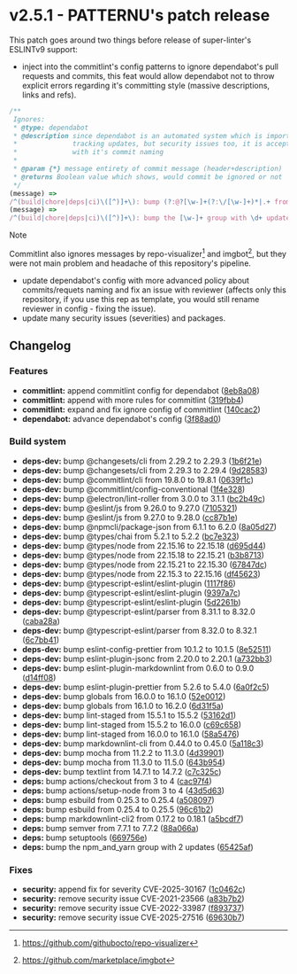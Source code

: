 <!-- markdownlint-disable -->
<!-- textlint-disable -->
# v2.5.1 - PATTERNU's patch release

This patch goes around two things before release of super-linter's ESLINTv9 support:

- inject into the commitlint's config patterns to ignore dependabot's pull requests
  and commits, this feat would allow dependabot not to throw explicit errors regarding
  it's committing style (massive descriptions, links and refs).

```javascript
/**
 Ignores:
 * @type: dependabot
 * @description since dependabot is an automated system which is important in terms not only
 *              tracking updates, but security issues too, it is acceptable to ignore issues
 *              with it's commit naming
 *
 * @param {*} message entirety of commit message (header+description)
 * @returns Boolean value which shows, would commit be ignored or not
 */
(message) =>
/^(build|chore|deps|ci)\([^)]+\): bump (?:@?[\w-]+(?:\/[\w-]+)*|.+ from [\w.-]+ to [\w.-]+)$/gm.test(message),
(message) =>
/^(build|chore|deps|ci)\([^)]+\): bump the [\w-]+ group with \d+ updates?$/gim.test(message),
```

> [!Note]
> Commitlint also ignores messages by repo-visualizer[^1] and imgbot[^2], but they
> were not main problem and headache of this repository's pipeline.

- update dependabot's config with more advanced policy about commits/requets naming
  and fix an issue with reviewer (affects only this repository, if you use this rep
  as template, you would still rename reviewer in config - fixing the issue).
- update many security issues (severities) and packages.

[^1]: <https://github.com/githubocto/repo-visualizer>
[^2]: <https://github.com/marketplace/imgbot>

## Changelog


### Features

* **commitlint:** append commitlint config for dependabot ([8eb8a08](https://github.com/mokkapps/changelog-generator-demo/commits/8eb8a08628b4160a544daef1fcac085411d0235a))
* **commitlint:** append with more rules for commitlint ([319fbb4](https://github.com/mokkapps/changelog-generator-demo/commits/319fbb4667d804d44c3f509f126fa687bcc06bb6))
* **commitlint:** expand and fix ignore config of commitlint ([140cac2](https://github.com/mokkapps/changelog-generator-demo/commits/140cac275eb807c708e189979e607551f0f51e53))
* **dependabot:** advance dependabot's config ([3f88ad0](https://github.com/mokkapps/changelog-generator-demo/commits/3f88ad0fda2f56201f9d97e7e351441ab4754c90))


### Build system

* **deps-dev:** bump @changesets/cli from 2.29.2 to 2.29.3 ([1b6f21e](https://github.com/mokkapps/changelog-generator-demo/commits/1b6f21ef1344d8f4ca4d9bc091f6a079520f9e7a))
* **deps-dev:** bump @changesets/cli from 2.29.3 to 2.29.4 ([9d28583](https://github.com/mokkapps/changelog-generator-demo/commits/9d285833162d37f5ce8786a9fef32d97322a2491))
* **deps-dev:** bump @commitlint/cli from 19.8.0 to 19.8.1 ([0639f1c](https://github.com/mokkapps/changelog-generator-demo/commits/0639f1cb393e7f1a72feae5f8f51f5c41e1f9ccf))
* **deps-dev:** bump @commitlint/config-conventional ([1f4e328](https://github.com/mokkapps/changelog-generator-demo/commits/1f4e32864a5fec4e0543fedc89ca3a7667557f44))
* **deps-dev:** bump @electron/lint-roller from 3.0.0 to 3.1.1 ([bc2b49c](https://github.com/mokkapps/changelog-generator-demo/commits/bc2b49c11bd32e85d5f8275101fa2f0fa9a71a04))
* **deps-dev:** bump @eslint/js from 9.26.0 to 9.27.0 ([7105321](https://github.com/mokkapps/changelog-generator-demo/commits/7105321244b9bd6cdf3fbe263004186d68087ad2))
* **deps-dev:** bump @eslint/js from 9.27.0 to 9.28.0 ([cc87b1e](https://github.com/mokkapps/changelog-generator-demo/commits/cc87b1ef93cf2630690de2f35b58d487e49e43f3))
* **deps-dev:** bump @npmcli/package-json from 6.1.1 to 6.2.0 ([8a05d27](https://github.com/mokkapps/changelog-generator-demo/commits/8a05d2752b22b3660b36b1fb91a4107a3be8dfa5))
* **deps-dev:** bump @types/chai from 5.2.1 to 5.2.2 ([bc7e323](https://github.com/mokkapps/changelog-generator-demo/commits/bc7e32301353f1304334b0e4c485bd12566aa68d))
* **deps-dev:** bump @types/node from 22.15.16 to 22.15.18 ([d695d44](https://github.com/mokkapps/changelog-generator-demo/commits/d695d4481cec6514bf1a8b6214291c67479ee0fe))
* **deps-dev:** bump @types/node from 22.15.18 to 22.15.21 ([b3b8713](https://github.com/mokkapps/changelog-generator-demo/commits/b3b87135a64a0297ef3fd734b15407d66ecd87a1))
* **deps-dev:** bump @types/node from 22.15.21 to 22.15.30 ([67847dc](https://github.com/mokkapps/changelog-generator-demo/commits/67847dc9c83a91d8b045bd2988565a4aef95cb79))
* **deps-dev:** bump @types/node from 22.15.3 to 22.15.16 ([df45623](https://github.com/mokkapps/changelog-generator-demo/commits/df45623ad00d17b2a5d44120b70927ced80de474))
* **deps-dev:** bump @typescript-eslint/eslint-plugin ([1117f86](https://github.com/mokkapps/changelog-generator-demo/commits/1117f867928740e25d8280fe9a620cc5bc37f53e))
* **deps-dev:** bump @typescript-eslint/eslint-plugin ([9397a7c](https://github.com/mokkapps/changelog-generator-demo/commits/9397a7c51188bfacc289363ba91b71115bd33370))
* **deps-dev:** bump @typescript-eslint/eslint-plugin ([5d2261b](https://github.com/mokkapps/changelog-generator-demo/commits/5d2261bdea7c82988e62fbcbdbe6c5edd96d6fc5))
* **deps-dev:** bump @typescript-eslint/parser from 8.31.1 to 8.32.0 ([caba28a](https://github.com/mokkapps/changelog-generator-demo/commits/caba28ada59fe0d4a1967b17bb49875eb39d25ce))
* **deps-dev:** bump @typescript-eslint/parser from 8.32.0 to 8.32.1 ([6c7bb41](https://github.com/mokkapps/changelog-generator-demo/commits/6c7bb41f629d4c326cef75af56e47a8ca641b35d))
* **deps-dev:** bump eslint-config-prettier from 10.1.2 to 10.1.5 ([8e52511](https://github.com/mokkapps/changelog-generator-demo/commits/8e52511a00afd683979312f9512af9669aa20551))
* **deps-dev:** bump eslint-plugin-jsonc from 2.20.0 to 2.20.1 ([a732bb3](https://github.com/mokkapps/changelog-generator-demo/commits/a732bb3993c8d0a6a1174d67bd0f05a9e33ab111))
* **deps-dev:** bump eslint-plugin-markdownlint from 0.6.0 to 0.9.0 ([d14ff08](https://github.com/mokkapps/changelog-generator-demo/commits/d14ff08f2483037e9c32405e2637e7b2d3ade203))
* **deps-dev:** bump eslint-plugin-prettier from 5.2.6 to 5.4.0 ([6a0f2c5](https://github.com/mokkapps/changelog-generator-demo/commits/6a0f2c517e4a0a9e899c684c573607ce182c96cb))
* **deps-dev:** bump globals from 16.0.0 to 16.1.0 ([52e0012](https://github.com/mokkapps/changelog-generator-demo/commits/52e00125a3fce33ad513fc47688c25986070e640))
* **deps-dev:** bump globals from 16.1.0 to 16.2.0 ([6d31f5a](https://github.com/mokkapps/changelog-generator-demo/commits/6d31f5af07a6d716f2a8186a08887cec93e0dd85))
* **deps-dev:** bump lint-staged from 15.5.1 to 15.5.2 ([53162d1](https://github.com/mokkapps/changelog-generator-demo/commits/53162d116a8a4df77bb3dbf9d825f067af069763))
* **deps-dev:** bump lint-staged from 15.5.2 to 16.0.0 ([c69c658](https://github.com/mokkapps/changelog-generator-demo/commits/c69c6585e3f4347ecdb8ae7d2382d28f4715baf1))
* **deps-dev:** bump lint-staged from 16.0.0 to 16.1.0 ([58a5476](https://github.com/mokkapps/changelog-generator-demo/commits/58a54764b44610cf83564bbc76dc46a1e4663614))
* **deps-dev:** bump markdownlint-cli from 0.44.0 to 0.45.0 ([5a118c3](https://github.com/mokkapps/changelog-generator-demo/commits/5a118c3669b1bf173b4f88048883a30bd34fe7e4))
* **deps-dev:** bump mocha from 11.2.2 to 11.3.0 ([4d39901](https://github.com/mokkapps/changelog-generator-demo/commits/4d39901e9fc312f22ac00950e73a03dcd1f81932))
* **deps-dev:** bump mocha from 11.3.0 to 11.5.0 ([643b954](https://github.com/mokkapps/changelog-generator-demo/commits/643b9541533c040d1389e63d1b06c9015b1e75d1))
* **deps-dev:** bump textlint from 14.7.1 to 14.7.2 ([c7c325c](https://github.com/mokkapps/changelog-generator-demo/commits/c7c325c63482380d6d94d653e3ff0968d5249aca))
* **deps:** bump actions/checkout from 3 to 4 ([cac97f4](https://github.com/mokkapps/changelog-generator-demo/commits/cac97f4c478e7f2b512d9b2561fbaab4dfc90ff5))
* **deps:** bump actions/setup-node from 3 to 4 ([43d5d63](https://github.com/mokkapps/changelog-generator-demo/commits/43d5d630b5f3eccaab6e0bb68a88d98dde1c3b4b))
* **deps:** bump esbuild from 0.25.3 to 0.25.4 ([a508097](https://github.com/mokkapps/changelog-generator-demo/commits/a5080977ed1fdbc600653ac6b6a93260b0e7da57))
* **deps:** bump esbuild from 0.25.4 to 0.25.5 ([96c61b2](https://github.com/mokkapps/changelog-generator-demo/commits/96c61b2b948c7f35b3bb4464541cf9ac2cdb6afc))
* **deps:** bump markdownlint-cli2 from 0.17.2 to 0.18.1 ([a5bcdf7](https://github.com/mokkapps/changelog-generator-demo/commits/a5bcdf737bd22be79eac4adf6834d1b7a0067bb6))
* **deps:** bump semver from 7.7.1 to 7.7.2 ([88a066a](https://github.com/mokkapps/changelog-generator-demo/commits/88a066a58bc6ea28cc5685cba12018473517b81e))
* **deps:** bump setuptools ([669756e](https://github.com/mokkapps/changelog-generator-demo/commits/669756eaa323e8ffbf64d6e32e4052fd2faea807))
* **deps:** bump the npm_and_yarn group with 2 updates ([65425af](https://github.com/mokkapps/changelog-generator-demo/commits/65425afe452797e6320dc87db5ffbeda51ccb520))


### Fixes

* **security:** append fix for severity CVE-2025-30167 ([1c0462c](https://github.com/mokkapps/changelog-generator-demo/commits/1c0462ceafeabd321f426766239bb9eb29bffb8a))
* **security:** remove security issue CVE-2021-23566 ([a83b7b2](https://github.com/mokkapps/changelog-generator-demo/commits/a83b7b2044bf8207985d048e9b229730124d3173))
* **security:** remove security issue CVE-2022-33987 ([f893737](https://github.com/mokkapps/changelog-generator-demo/commits/f893737fb5f7884393399b10d228e41d384932bf))
* **security:** remove security issue CVE-2025-27516 ([69630b7](https://github.com/mokkapps/changelog-generator-demo/commits/69630b764e96754ea178080d508d2572416268a5))
